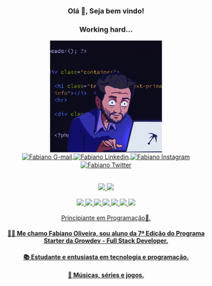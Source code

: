 <div align="center">
<h3 title="title"> Olá 👋, Seja bem vindo!</h3>
<h3 title="title"> Working hard...</h3>
<img align="center" width="260px" alt="GIF" src="https://github.com/fabianofdojr/fabianofdojr/blob/main/giphy.gif" />
</div>
<div align="center">
  <a href="mailto:fabianodutrajunior2014@gmail.com">
  <img align="center" alt="Fabiano G-mail" width="52px" src="https://img.shields.io/badge/Gmail-D14836?style=for-the-badge&logo=gmail&logoColor=white"/>
  <a href="https://www.linkedin.com/in/fabiano-oliveira-270612205/">
  <img align="center" alt="Fabiano Linkedin" width="66px" src="https://img.shields.io/badge/LinkedIn-0077B5?style=for-the-badge&logo=linkedin&logoColor=white"/>
  <a href="https://www.instagram.com/fabianofdojr/">
  <img align="center" alt="Fabiano Instagram" width="70px" src="https://img.shields.io/badge/Instagram-E4405F?style=for-the-badge&logo=instagram&logoColor=white" />
  </a>
  <a href="https://twitter.com/Fabiano_fdojr">
  <img align="center" alt="Fabiano Twitter" width="60px" src="https://img.shields.io/badge/Twitter-1DA1F2?style=for-the-badge&logo=twitter&logoColor=white" />
</a>
<div/>
<br />
<br />
<div align="center">
  <a href="https://github.com/fabianofdojr">
  <img height="180em" src="https://github-readme-stats.vercel.app/api?username=fabianofdojr&show_icons=true&theme=dracula&include_all_commits=true&count_private=true"/>
  <img height="140em" src="https://github-readme-stats.vercel.app/api/top-langs/?username=fabianofdojr&layout=compact&langs_count=7&theme=dracula"/>
 <div/>
<br />
    <div align="center">
    <img width="80px" src="https://img.shields.io/badge/JavaScript-F7DF1E?style=for-the-badge&logo=javascript&logoColor=black"/>
    <img width="65px" src="https://img.shields.io/badge/Node.js-43853D?style=for-the-badge&logo=node.js&logoColor=white"/>
    <img width="80px" src="https://img.shields.io/badge/TypeScript-007ACC?style=for-the-badge&logo=typescript&logoColor=white"/>
    <img width="58px" src="https://img.shields.io/badge/HTML5-E34F26?style=for-the-badge&logo=html5&logoColor=white"/>
    <img width="52px" src="https://img.shields.io/badge/CSS3-1572B6?style=for-the-badge&logo=css3&logoColor=white"/>
    <img width="59px" src="https://img.shields.io/badge/React-20232A?style=for-the-badge&logo=react&logoColor=61DAFB"/>
    <img width="80px" src="https://img.shields.io/badge/Bootstrap-563D7C?style=for-the-badge&logo=bootstrap&logoColor=white"/>
      <div/>
      
<br />
<div align="center">
Principiante em Programação🚀.

<h4>👋🏻 Me chamo Fabiano Oliveira, sou aluno da 7ª Edição do Programa Starter da Growdev - Full Stack Developer.</h4>
<h4>📚 Estudante e entusiasta em tecnologia e programação.</h4> 
<h4>🎵 Músicas, séries e jogos.</h4>  
</div>
